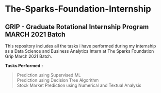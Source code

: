 # The-Sparks-Foundation-Internship
## GRIP - Graduate Rotational Internship Program MARCH 2021 Batch 

This repository includes all the tasks i have performed during my internship as a Data Science and Business Analytics Intern at The Sparks Foundation Grip March 2021 Batch.<br>

**Tasks Performed :**
>Prediction using Supervised ML <br>
>Prediction using Decision Tree Algorithm <br>
>Stock Market Prediction using Numerical and Textual Analysis 
